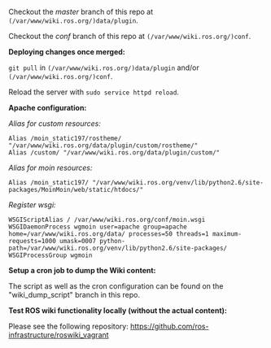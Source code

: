 Checkout the *master* branch of this repo at `(/var/www/wiki.ros.org/)data/plugin`.

Checkout the *conf* branch of this repo at `(/var/www/wiki.ros.org/)conf`.

**Deploying changes once merged:**

`git pull` in `(/var/www/wiki.ros.org/)data/plugin` and/or `(/var/www/wiki.ros.org/)conf`.

Reload the server with `sudo service httpd reload`.

**Apache configuration:**

*Alias for custom resources:*

    Alias /moin_static197/rostheme/ "/var/www/wiki.ros.org/data/plugin/custom/rostheme/"
    Alias /custom/ "/var/www/wiki.ros.org/data/plugin/custom/"

*Alias for moin resources:*

    Alias /moin_static197/ "/var/www/wiki.ros.org/venv/lib/python2.6/site-packages/MoinMoin/web/static/htdocs/"

*Register wsgi:*

    WSGIScriptAlias / /var/www/wiki.ros.org/conf/moin.wsgi
    WSGIDaemonProcess wgmoin user=apache group=apache home=/var/www/wiki.ros.org/data/ processes=50 threads=1 maximum-requests=1000 umask=0007 python-path=/var/www/wiki.ros.org/venv/lib/python2.6/site-packages/
    WSGIProcessGroup wgmoin

**Setup a cron job to dump the Wiki content:**

The script as well as the cron configuration can be found on the "wiki_dump_script" branch in this repo.

**Test ROS wiki functionality locally (without the actual content):**

Please see the following repository: https://github.com/ros-infrastructure/roswiki_vagrant
